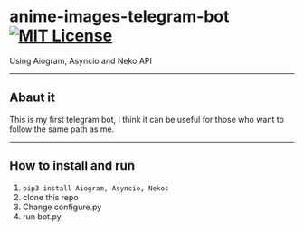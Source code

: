 # anime-images-telegram-bot [![MIT License](http://img.shields.io/badge/license-MIT-blue.svg?style=flat)](https://github.com/rubenlagus/TelegramBots/blob/master/LICENSE)
Using Aiogram, Asyncio and Neko API
***
## Abaut it
This is my first telegram bot, I think it can be useful for those who want to follow the same path as me.
***
## How to install and run
1. `pip3 install Aiogram, Asyncio, Nekos`
2. clone this repo
3. Change configure.py
4. run bot.py
